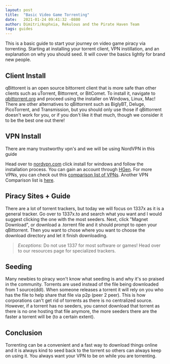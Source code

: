 ```yaml
---
layout: post
title:  "Basic Video Game Torrenting"
date:   2021-01-24 09:41:32 -0800
author: Dimitri/Asphxia, Rekulous and the Pirate Haven Team
tags: guides
---
```


This is a basic guide to start your journey on video game piracy via torrenting. Starting at installing your torrent client, VPN instillation, and an explanation on why you should seed. It will cover the basics lightly for brand new people. 

## Client Install
qBittorent is an open source bittorrent client that is more safe than other clients such as uTorrent, Bittorrent, or BitComet. To install it, navigate to [qbittorrent.org](https://www.qbittorrent.org/download.php) and proceed using the installer on Windows, Linux, Mac! There are other alternatives to qBittorrent such as BiglyBT, Deluge, PicoTorrent, and Transmission, but you should only use those if qBittorrent doesn't work for you, or if you don't like it that much, though we consider it to be the best one out there!

## VPN Install
There are many trustworthy vpn's and we will be using NordVPN in this guide

Head over to [nordvpn.com](https://nordvpn.com/download/) click install for windows and follow the installation process. You can gain an account through [HGen](https://www.h-gen.xyz/). For more VPNs, you can check out this [comparison list of VPNs](https://www.privacytools.io/providers/vpn/). Another VPN Comparison list is [here](https://thatoneprivacysite.net/vpn-comparison-chart/).

## Piracy Sites + Guide
There are a lot of torrent trackers, but today we will focus on 1337x as it is a general tracker. Go over to 1337x.to and search what you want and I would suggest clicking the one with the most seeders. Next, click "Magnet Download", or download a .torrent file and it should prompt to open your qBittorrent. Then you want to chose where you want to choose the download directory and let it finish downloading.

> *Exceptions*: Do not use 1337 for most software or games! Head over to our resources page for specialized trackers.

## Seeding
Many newbies to piracy won't know what seeding is and why it's so praised in the community. Torrents are used instead of the file being downloaded from 1 source(ddl). When someone releases a torrent it will rely on you who has the file to help share that file via p2p (peer 2 peer). This is how corporations can't get rid of torrents as there is no centralized source. However, if a torrent has no seeders, you cannot download that torrent as there is no one hosting that file anymore, the more seeders there are the faster a torrent will be (to a certain extent).

## Conclusion
Torrenting can be a convenient and a fast way to download things online and it is always kind to seed back to the torrent so others can always keep on using it. You always want your VPN to be on while you are torrenting.
